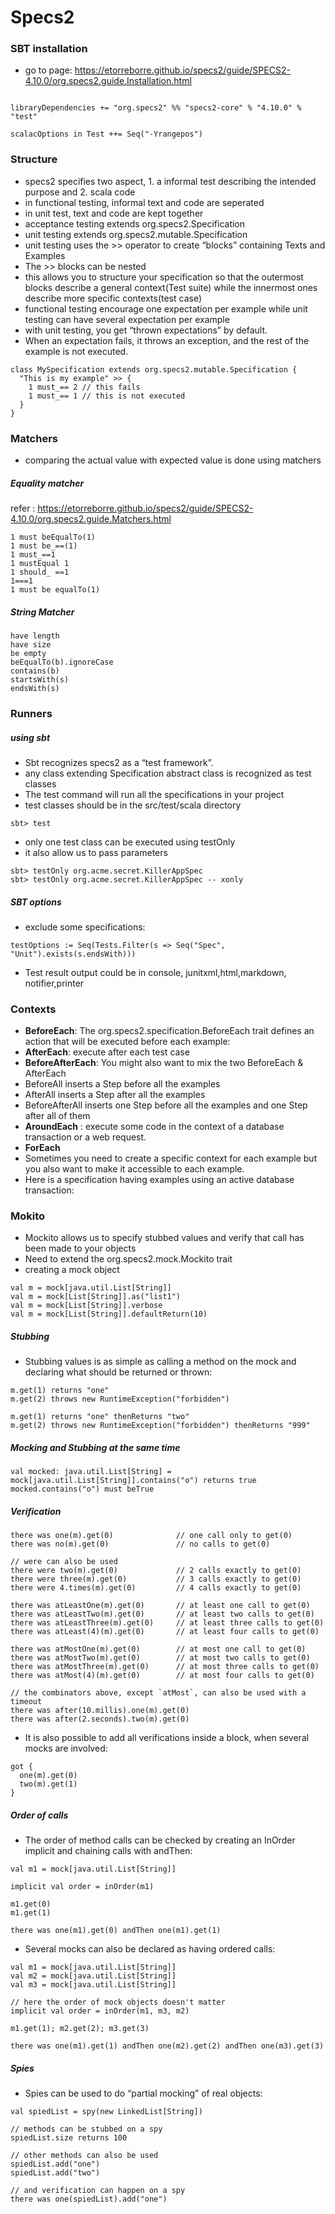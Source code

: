 # Specs2

### SBT installation
* go to page: https://etorreborre.github.io/specs2/guide/SPECS2-4.10.0/org.specs2.guide.Installation.html
```aidl

libraryDependencies += "org.specs2" %% "specs2-core" % "4.10.0" % "test"

scalacOptions in Test ++= Seq("-Yrangepos")
```
### Structure
* specs2 specifies two aspect, 1. a informal test describing the intended purpose and 2. scala code
* in functional testing, informal text and code are seperated
* in unit test, text and code are kept together 
* acceptance testing extends org.specs2.Specification
* unit testing extends org.specs2.mutable.Specification
* unit testing uses the >> operator to create “blocks” containing Texts and Examples
* The >> blocks can be nested 
* this allows you to structure your specification so that the outermost blocks describe a general context(Test suite) while the innermost ones describe more specific contexts(test case)
* functional testing encourage one expectation per example while unit testing can have several expectation per example
* with unit testing, you get “thrown expectations” by default. 
* When an expectation fails, it throws an exception, and the rest of the example is not executed.
```aidl
class MySpecification extends org.specs2.mutable.Specification {
  "This is my example" >> {
    1 must_== 2 // this fails
    1 must_== 1 // this is not executed
  }
}
```
### Matchers
* comparing the actual value with expected value is done using matchers
##### Equality matcher
refer : https://etorreborre.github.io/specs2/guide/SPECS2-4.10.0/org.specs2.guide.Matchers.html

```aidl
1 must beEqualTo(1)
1 must be_==(1)
1 must_==1
1 mustEqual 1
1 should_ ==1
1===1
1 must be equalTo(1)
```
##### String Matcher
```aidl
have length
have size
be empty
beEqualTo(b).ignoreCase
contains(b)
startsWith(s)
endsWith(s)
```
### Runners
##### using sbt
* Sbt recognizes specs2 as a “test framework”.
* any class extending Specification abstract class is recognized as test classes
* The test command will run all the specifications in your project
* test classes should be in the src/test/scala directory
```aidl
sbt> test
```
* only one test class can be executed using testOnly
* it also allow us to pass parameters
```aidl
sbt> testOnly org.acme.secret.KillerAppSpec
sbt> testOnly org.acme.secret.KillerAppSpec -- xonly
```
##### SBT options
* exclude some specifications: 
```
testOptions := Seq(Tests.Filter(s => Seq("Spec", "Unit").exists(s.endsWith)))
```
* Test result output could be in console, junitxml,html,markdown, notifier,printer
### Contexts
* **BeforeEach**: The org.specs2.specification.BeforeEach trait defines an action that will be executed before each example:
* **AfterEach**: execute after each test case
* **BeforeAfterEach**: You might also want to mix the two BeforeEach & AfterEach
* BeforeAll inserts a Step before all the examples
* AfterAll inserts a Step after all the examples
* BeforeAfterAll inserts one Step before all the examples and one Step after all of them
* **AroundEach** : execute some code in the context of a database transaction or a web request.
* **ForEach**
* Sometimes you need to create a specific context for each example but you also want to make it accessible to each example. 
* Here is a specification having examples using an active database transaction:
### Mokito
* Mockito allows us to specify stubbed values and verify that call has been made to your objects
* Need to extend the org.specs2.mock.Mockito trait
* creating a mock object
```aidl
val m = mock[java.util.List[String]]
val m = mock[List[String]].as("list1")
val m = mock[List[String]].verbose
val m = mock[List[String]].defaultReturn(10)
```
##### Stubbing
* Stubbing values is as simple as calling a method on the mock and declaring what should be returned or thrown:
```aidl
m.get(1) returns "one"
m.get(2) throws new RuntimeException("forbidden")

m.get(1) returns "one" thenReturns "two"
m.get(2) throws new RuntimeException("forbidden") thenReturns "999"
```
##### Mocking and Stubbing at the same time
```aidl
val mocked: java.util.List[String] = mock[java.util.List[String]].contains("o") returns true
mocked.contains("o") must beTrue
```
##### Verification
```aidl
there was one(m).get(0)              // one call only to get(0)
there was no(m).get(0)               // no calls to get(0)

// were can also be used
there were two(m).get(0)             // 2 calls exactly to get(0)
there were three(m).get(0)           // 3 calls exactly to get(0)
there were 4.times(m).get(0)         // 4 calls exactly to get(0)

there was atLeastOne(m).get(0)       // at least one call to get(0)
there was atLeastTwo(m).get(0)       // at least two calls to get(0)
there was atLeastThree(m).get(0)     // at least three calls to get(0)
there was atLeast(4)(m).get(0)       // at least four calls to get(0)

there was atMostOne(m).get(0)        // at most one call to get(0)
there was atMostTwo(m).get(0)        // at most two calls to get(0)
there was atMostThree(m).get(0)      // at most three calls to get(0)
there was atMost(4)(m).get(0)        // at most four calls to get(0)

// the combinators above, except `atMost`, can also be used with a timeout
there was after(10.millis).one(m).get(0)
there was after(2.seconds).two(m).get(0)
```
* It is also possible to add all verifications inside a block, when several mocks are involved:
```aidl
got {
  one(m).get(0)
  two(m).get(1)
}
```
##### Order of calls
* The order of method calls can be checked by creating an InOrder implicit and chaining calls with andThen:
```aidl
val m1 = mock[java.util.List[String]]

implicit val order = inOrder(m1)

m1.get(0)
m1.get(1)

there was one(m1).get(0) andThen one(m1).get(1)
```
* Several mocks can also be declared as having ordered calls:
```aidl
val m1 = mock[java.util.List[String]]
val m2 = mock[java.util.List[String]]
val m3 = mock[java.util.List[String]]

// here the order of mock objects doesn't matter
implicit val order = inOrder(m1, m3, m2)

m1.get(1); m2.get(2); m3.get(3)

there was one(m1).get(1) andThen one(m2).get(2) andThen one(m3).get(3)
```
##### Spies
* Spies can be used to do “partial mocking” of real objects:
```aidl
val spiedList = spy(new LinkedList[String])

// methods can be stubbed on a spy
spiedList.size returns 100

// other methods can also be used
spiedList.add("one")
spiedList.add("two")

// and verification can happen on a spy
there was one(spiedList).add("one")
```
